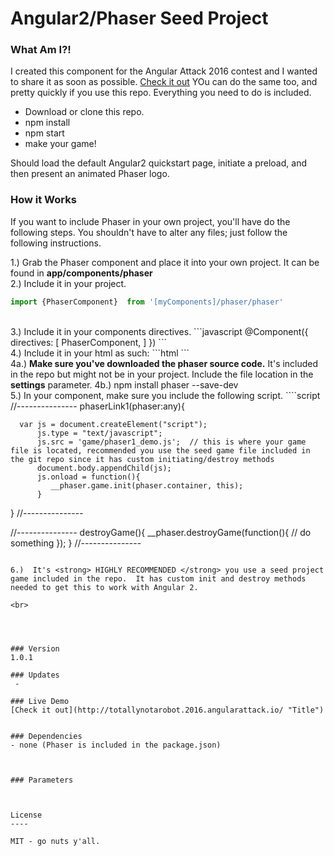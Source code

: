 # Angular2/Phaser Seed Project

### What Am I?!
I created this component for the Angular Attack 2016 contest and I wanted to share it as soon as possible.  [Check it out](http://totallynotarobot.2016.angularattack.io/ "Title")  YOu can do the same too, and pretty quickly if you use this repo.  Everything you need to do is included.
  - Download or clone this repo.
  - npm install
  - npm start
  - make your game!

Should load the default Angular2 quickstart page, initiate a preload, and then present an animated Phaser logo.

### How it Works
If you want to include Phaser in your own project, you'll have do the following steps.  You shouldn't have to alter any files; just follow the following instructions.

1.) Grab the Phaser component and place it into your own project.  It can be found in <strong>app/components/phaser</strong> <br>
2.)  Include it in your project.  
```javascript
import {PhaserComponent}  from '[myComponents]/phaser/phaser'
```
<br>
3.)  Include it in your components directives.
```javascript
@Component({
    directives: [
       PhaserComponent,
  	]
})
```
<br>
4.)  Include it in your html as such: 
```html
<phaser (phaser)="phaserLink1($event)" [settings]="{file:'node_modules/phaser/build/phaser.min.js'}"></phaser>
```
<br>
4a.)  <strong>Make sure you've downloaded the phaser source code.</strong>    It's included in the repo but might not be in your project.  Include the file location in the <strong>settings</strong> parameter.
4b.)  npm install phaser --save-dev

<br>
5.)  In your component, make sure you include the following script.
````script
   //---------------
   phaserLink1(phaser:any){

      var js = document.createElement("script");
          js.type = "text/javascript";
          js.src = 'game/phaser1_demo.js';  // this is where your game file is located, recommended you use the seed game file included in the git repo since it has custom initiating/destroy methods
          document.body.appendChild(js);
          js.onload = function(){
             __phaser.game.init(phaser.container, this);
          }
   }
   //---------------
   
   //---------------
   destroyGame(){
      __phaser.destroyGame(function(){
            // do something
      });
   }
   //---------------   
````

6.)  It's <strong> HIGHLY RECOMMENDED </strong> you use a seed project game included in the repo.  It has custom init and destroy methods needed to get this to work with Angular 2.  

<br>




### Version
1.0.1

### Updates
 - 

### Live Demo 
[Check it out](http://totallynotarobot.2016.angularattack.io/ "Title")


### Dependencies
- none (Phaser is included in the package.json)



### Parameters



License
----

MIT - go nuts y'all.
